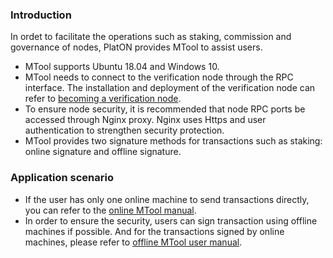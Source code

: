 
### Introduction

In ordet to facilitate the operations such as staking, commission and governance of nodes, PlatON provides MTool to assist users.

- MTool supports Ubuntu 18.04 and Windows 10.
- MTool needs to connect to the verification node through the RPC interface. The installation and deployment of the verification node can refer to [becoming a verification node](en-us/Node/[English]-Install-Validator.md).
- To ensure node security, it is recommended that node RPC ports be accessed through Nginx proxy. Nginx uses Https and user authentication to strengthen security protection.
- MTool provides two signature methods for transactions such as staking: online signature and offline signature.

### Application scenario

- If the user has only one online machine to send transactions directly, you can refer to the [online MTool manual](en-us/Tool/[English]-Online-MTool-user-manual.md).
- In order to ensure the security, users can sign transaction using offline machines if possible. And for the transactions signed by online machines, please refer to [offline MTool user manual](en-us/Tool/[English]-Offline-MTool-user-manual.md).

